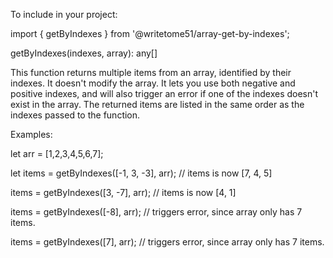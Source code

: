 To include in your project:

import { getByIndexes } from '@writetome51/array-get-by-indexes';

getByIndexes(indexes, array): any[]

This function returns multiple items from an array, identified by their indexes. It doesn't modify the array.
It lets you use both negative and positive indexes, and will also trigger an error if one of the 
indexes doesn't exist in the array.  The returned items are listed in the same order as the indexes 
passed to the function.

Examples:

let arr = [1,2,3,4,5,6,7];

let items = getByIndexes([-1, 3, -3], arr); // items is now [7, 4, 5]

items = getByIndexes([3, -7], arr); // items is now [4, 1]

items = getByIndexes([-8], arr); // triggers error, since array only has 7 items.

items = getByIndexes([7], arr); // triggers error, since array only has 7 items.